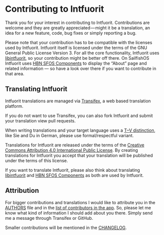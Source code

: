 # Contributing to Intfuorit

Thank you for your interest in contributing to Intfuorit. Contributions are welcome and
they are greatly appreciated — might it be a translation, an idea for a new feature,
code, bug fixes or simply reporting a bug.

Please note that your contribution has to be compatible with the licenses used by Intfuorit.
Intfuorit itself is licensed under the terms of the GNU General Public License Version 3.
For all the core functionality, Intfuorit uses [libintfuorit](https://github.com/Huessenbergnetz/libintfuorit),
so your contribution might be better off there. On SailfishOS Intfuorit uses
[HBN SFOS Components](https://github.com/Huessenbergnetz/HBN_SFOS_Components)
to display the “About” page and related information — so have a look over there if you
want to contribute in that area.

## Translating Intfuorit

Intfuorit translations are managed via [Transifex](https://www.transifex.com/huessenbergnetz/intfuorit/),
a web based translation platform.

If you do not want to use Transifex, you can also fork Intfuorit and submit your translation view pull
requests.

When writing translations and your target language uses a [T–V distinction](https://en.wikipedia.org/wiki/T–V_distinction),
like Sie and Du in German, please use formal/respectful variant.

Translations for Intfuorit are released under the terms of the [Creative Commons Attribution 4.0 International Public License](https://github.com/Huessenbergnetz/Intfuorit/blob/master/LICENSE.translations).
By creating translations for Intfuorit you accept that your translation will be published under
the terms of this license.

If you want to translate Intfuorit, please also think about translating [libintfuorit](https://www.transifex.com/huessenbergnetz/libintfuorit)
and [HBN SFOS Components](https://www.transifex.com/huessenbergnetz/hbn-sfos-components/) as both
are used by Intfuorit.

## Attribution

For bigger contributions and translations I would like to attribute you in the [AUTHORS](https://github.com/Huessenbergnetz/Intfuorit/blob/master/AUTHORS)
file and in the [list of contributors in the app](https://github.com/Huessenbergnetz/Intfuorit/blob/master/sailfishos/qml/common/models/ContributorsModel.qml).
So, please let me know what kind of information I should add about you there. Simply send me a message
through Transifex or GitHub.

Smaller contributions will be mentioned in the [CHANGELOG](https://github.com/Huessenbergnetz/Intfuorit/blob/master/CHANGELOG).
